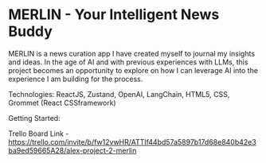 # MERLIN - Your Intelligent News Buddy

MERLIN is a news curation app I have created myself to journal my insights and ideas. In the age of AI and with previous experiences with LLMs, this project becomes an opportunity to explore on how I can leverage AI into the experience I am building for the process.

Technologies:
ReactJS, Zustand, OpenAI, LangChain, HTML5, CSS, Grommet (React CSSframework)

Getting Started:

Trello Board Link - https://trello.com/invite/b/fw12vwHR/ATTIf44bd57a5897b17d68e840b42e3ba9ed59665A28/alex-project-2-merlin

